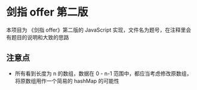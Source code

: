 # 剑指 offer 第二版
本项目为 《剑指 offer》第二版的 JavaScript 实现，文件名为题号，在注释里会有题目的说明和大致的思路

## 注意点
* 所有看到长度为 n 的数组，数据在 0 - n-1 范围中，都应当考虑修改原数组，将原数组用作一个简易的 hashMap 的可能性